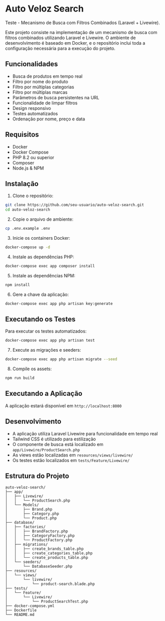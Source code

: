 # Auto Veloz Search

Teste - Mecanismo de Busca com Filtros Combinados (Laravel + Livewire).

Este projeto consiste na implementação de um mecanismo de busca com filtros combinados utilizando Laravel e Livewire. O ambiente de desenvolvimento é baseado em Docker, e o repositório inclui toda a configuração necessária para a execução do projeto.

## Funcionalidades

- Busca de produtos em tempo real
- Filtro por nome do produto
- Filtro por múltiplas categorias
- Filtro por múltiplas marcas
- Parâmetros de busca persistentes na URL
- Funcionalidade de limpar filtros
- Design responsivo
- Testes automatizados
- Ordenação por nome, preço e data

## Requisitos

- Docker
- Docker Compose
- PHP 8.2 ou superior
- Composer
- Node.js & NPM

## Instalação

1. Clone o repositório:
```bash
git clone https://github.com/seu-usuario/auto-veloz-search.git
cd auto-veloz-search
```

2. Copie o arquivo de ambiente:
```bash
cp .env.example .env
```

3. Inicie os containers Docker:
```bash
docker-compose up -d
```

4. Instale as dependências PHP:
```bash
docker-compose exec app composer install
```

5. Instale as dependências NPM:
```bash
npm install
```

6. Gere a chave da aplicação:
```bash
docker-compose exec app php artisan key:generate
```

## Executando os Testes

Para executar os testes automatizados:

```bash
docker-compose exec app php artisan test
```

7. Execute as migrações e seeders:
```bash
docker-compose exec app php artisan migrate --seed
```

8. Compile os assets:
```bash
npm run build
```

## Executando a Aplicação

A aplicação estará disponível em `http://localhost:8000`

## Desenvolvimento

- A aplicação utiliza Laravel Livewire para funcionalidade em tempo real
- Tailwind CSS é utilizado para estilização
- O componente de busca está localizado em `app/Livewire/ProductSearch.php`
- As views estão localizadas em `resources/views/livewire/`
- Os testes estão localizados em `tests/Feature/Livewire/`

## Estrutura do Projeto

```
auto-veloz-search/
├── app/
│   ├── Livewire/
│   │   └── ProductSearch.php
│   └── Models/
│       ├── Brand.php
│       ├── Category.php
│       └── Product.php
├── database/
│   ├── factories/
│   │   ├── BrandFactory.php
│   │   ├── CategoryFactory.php
│   │   └── ProductFactory.php
│   ├── migrations/
│   │   ├── create_brands_table.php
│   │   ├── create_categories_table.php
│   │   └── create_products_table.php
│   └── seeders/
│       └── DatabaseSeeder.php
├── resources/
│   └── views/
│       └── livewire/
│           └── product-search.blade.php
├── tests/
│   └── Feature/
│       └── Livewire/
│           └── ProductSearchTest.php
├── docker-compose.yml
├── Dockerfile
└── README.md
```
